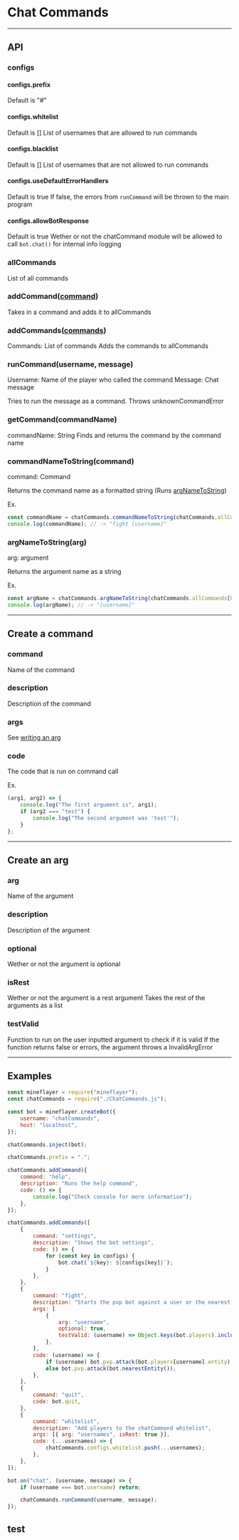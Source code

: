 # **Chat Commands**

---

## API

### configs

#### configs.prefix

Default is "#"

#### configs.whitelist

Default is []
List of usernames that are allowed to run commands

#### configs.blacklist

Default is []
List of usernames that are not allowed to run commands

#### configs.useDefaultErrorHandlers

Default is true
If false, the errors from `runCommand` will be thrown to the main program

#### configs.allowBotResponse

Default is true
Wether or not the chatCommand module will be allowed to call `bot.chat()` for internal info logging

### allCommands

List of all commands

### addCommand([command](#create-a-command))

Takes in a command and adds it to allCommands

### addCommands([commands](#create-a-command))

Commands: List of commands
Adds the commands to allCommands

### runCommand(username, message)

Username: Name of the player who called the command
Message: Chat message

Tries to run the message as a command.
Throws unknownCommandError

### getCommand(commandName)

commandName: String
Finds and returns the command by the command name

### commandNameToString(command)

command: Command

Returns the command name as a formatted string (Runs [argNameToString](<#argNameToString(arg)>))

Ex.

```js
const commandName = chatCommands.commandNameToString(chatCommands.allCommands[0]);
console.log(commandName); // -> "fight [username]"
```

### argNameToString(arg)

arg: argument

Returns the argument name as a string

Ex.

```js
const argName = chatCommands.argNameToString(chatCommands.allCommands[0].args[0]);
console.log(argName); // -> "[username]"
```

---

## Create a command

### command

Name of the command

### description

Description of the command

### args

See [writing an arg](#create-an-arg)

### code

The code that is run on command call

Ex.

```js
(arg1, arg2) => {
    console.log("The first argument is", arg1);
    if (arg2 === "test") {
        console.log("The second argument was 'test'");
    }
};
```

---

## Create an arg

### arg

Name of the argument

### description

Description of the argument

### optional

Wether or not the argument is optional

### isRest

Wether or not the argument is a rest argument
Takes the rest of the arguments as a list

### testValid

Function to run on the user inputted argument to check if it is valid
If the function returns false or errors, the argument throws a InvalidArgError

---

## Examples

```js
const mineflayer = require("mineflayer");
const chatCommands = require("./ChatCommands.js");

const bot = mineflayer.createBot({
    username: "chatCommands",
    host: "localhost",
});

chatCommands.inject(bot);

chatCommands.prefix = ".";

chatCommands.addCommand({
    command: "help",
    description: "Runs the help command",
    code: () => {
        console.log("Check console for more information");
    },
});

chatCommands.addCommands([
    {
        command: "settings",
        description: "Shows the bot settings",
        code: () => {
            for (const key in configs) {
                bot.chat(`${key}: ${configs[key]}`);
            }
        },
    },
    {
        command: "fight",
        description: "Starts the pvp bot against a user or the nearest entity",
        args: [
            {
                arg: "username",
                optional: true,
                testValid: (username) => Object.keys(bot.players).includes(username),
            },
        ],
        code: (username) => {
            if (username) bot.pvp.attack(bot.players[username].entity);
            else bot.pvp.attack(bot.nearestEntity());
        },
    },
    {
        command: "quit",
        code: bot.quit,
    },
    {
        command: "whitelist",
        description: "Add players to the chatCommand whitelist",
        args: [{ arg: "usernames", isRest: true }],
        code: (...usernames) => {
            chatCommands.configs.whitelist.push(...usernames);
        },
    },
]);

bot.on("chat", (username, message) => {
    if (username === bot.username) return;

    chatCommands.runCommand(username, message);
});
```

## test
